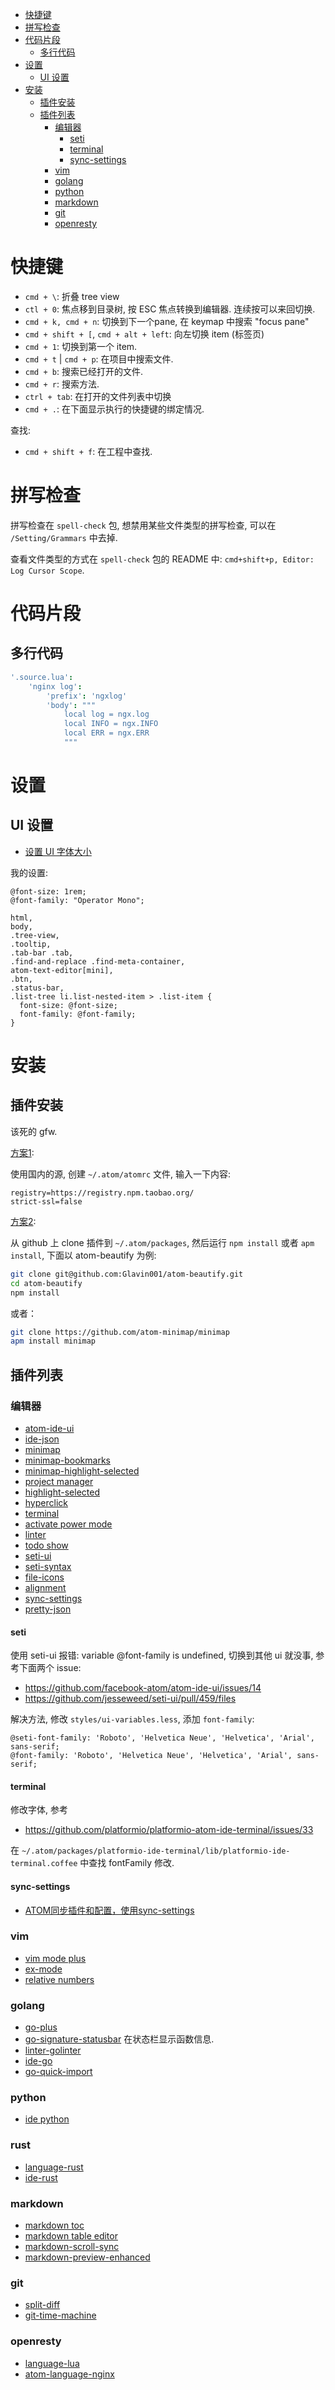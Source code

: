 
<!-- @import "[TOC]" {cmd="toc" depthFrom=1 depthTo=6 orderedList=false} -->
<!-- code_chunk_output -->

* [快捷键](#快捷键)
* [拼写检查](#拼写检查)
* [代码片段](#代码片段)
	* [多行代码](#多行代码)
* [设置](#设置)
	* [UI 设置](#ui-设置)
* [安装](#安装)
	* [插件安装](#插件安装)
	* [插件列表](#插件列表)
		* [编辑器](#编辑器)
			* [seti](#seti)
			* [terminal](#terminal)
			* [sync-settings](#sync-settings)
		* [vim](#vim)
		* [golang](#golang)
		* [python](#python)
		* [markdown](#markdown)
		* [git](#git)
		* [openresty](#openresty)

<!-- /code_chunk_output -->


# 快捷键
- `cmd + \`: 折叠 tree view
- `ctl + 0`: 焦点移到目录树, 按 ESC 焦点转换到编辑器. 连续按可以来回切换.
- `cmd + k, cmd + n`: 切换到下一个pane, 在 keymap 中搜索 "focus pane"
- `cmd + shift + [`, `cmd + alt + left`: 向左切换 item (标签页)
- `cmd + 1`: 切换到第一个 item.
- `cmd + t` | `cmd + p`: 在项目中搜索文件.
- `cmd + b`: 搜索已经打开的文件.
- `cmd + r`: 搜索方法.
- `ctrl + tab`: 在打开的文件列表中切换
- `cmd + .`: 在下面显示执行的快捷键的绑定情况.

查找:
- `cmd + shift + f`: 在工程中查找.




# 拼写检查

拼写检查在 `spell-check` 包, 想禁用某些文件类型的拼写检查, 可以在 `/Setting/Grammars` 中去掉.

查看文件类型的方式在 `spell-check` 包的 README 中: `cmd+shift+p, Editor: Log Cursor Scope`.


# 代码片段

## 多行代码

```cson
'.source.lua':
    'nginx log':
        'prefix': 'ngxlog'
        'body': """
            local log = ngx.log
            local INFO = ngx.INFO
            local ERR = ngx.ERR
            """
```


# 设置

## UI 设置
- [设置 UI 字体大小](https://github.com/atom/atom/issues/2530)

我的设置:

```less
@font-size: 1rem;
@font-family: "Operator Mono";

html,
body,
.tree-view,
.tooltip,
.tab-bar .tab,
.find-and-replace .find-meta-container,
atom-text-editor[mini],
.btn,
.status-bar,
.list-tree li.list-nested-item > .list-item {
  font-size: @font-size;
  font-family: @font-family;
}
```



# 安装

## 插件安装

该死的 gfw.

[方案1](http://blog.csdn.net/qianghaohao/article/details/52331432):

使用国内的源, 创建 `~/.atom/atomrc` 文件, 输入一下内容:

```
registry=https://registry.npm.taobao.org/  
strict-ssl=false
```

[方案2](https://www.zhihu.com/question/50859713/answer/153110096):

从 github 上 clone 插件到 `~/.atom/packages`, 然后运行 `npm install` 或者 `apm install`, 下面以 atom-beautify 为例:

```bash
git clone git@github.com:Glavin001/atom-beautify.git
cd atom-beautify
npm install
```

或者：

```bash
git clone https://github.com/atom-minimap/minimap
apm install minimap
```


## 插件列表

### 编辑器
- [atom-ide-ui](https://github.com/facebook-atom/atom-ide-ui)
- [ide-json](https://github.com/atom/ide-json)
- [minimap](https://github.com/atom-minimap/minimap)
- [minimap-bookmarks](https://github.com/atom-minimap/minimap-bookmarks)
- [minimap-highlight-selected](https://atom.io/packages/minimap-highlight-selected)
- [project manager](https://github.com/danielbrodin/atom-project-manager)
- [highlight-selected](https://github.com/richrace/highlight-selected)
- [hyperclick](https://github.com/facebook-atom/hyperclick)
- [terminal](https://github.com/platformio/platformio-atom-ide-terminal)
- [activate power mode](https://github.com/JoelBesada/activate-power-mode)
- [linter](https://github.com/steelbrain/linter)
- [todo show](https://github.com/mrodalgaard/atom-todo-show)
- [seti-ui](https://github.com/jesseweed/seti-ui)
- [seti-syntax](https://github.com/jesseweed/seti-syntax)
- [file-icons](https://atom.io/packages/file-icons)
- [alignment](https://github.com/Freyskeyd/atom-alignment)
- [sync-settings](https://github.com/atom-community/sync-settings)
- [pretty-json](https://github.com/federomero/pretty-json)

#### seti

使用 seti-ui 报错: variable @font-family is undefined, 切换到其他 ui 就没事, 参考下面两个 issue:

- https://github.com/facebook-atom/atom-ide-ui/issues/14
- https://github.com/jesseweed/seti-ui/pull/459/files

解决方法, 修改 `styles/ui-variables.less`, 添加 `font-family`:

```less
@seti-font-family: 'Roboto', 'Helvetica Neue', 'Helvetica', 'Arial', sans-serif;
@font-family: 'Roboto', 'Helvetica Neue', 'Helvetica', 'Arial', sans-serif;
```


#### terminal

修改字体, 参考
- https://github.com/platformio/platformio-atom-ide-terminal/issues/33

在 `~/.atom/packages/platformio-ide-terminal/lib/platformio-ide-terminal.coffee` 中查找 fontFamily 修改.


#### sync-settings
- [ATOM同步插件和配置，使用sync-settings](http://www.jianshu.com/p/bd006b349d03)


### vim
- [vim mode plus](https://github.com/t9md/atom-vim-mode-plus)
- [ex-mode](https://github.com/lloeki/ex-mode)
- [relative numbers](https://github.com/justmoon/relative-numbers)


### golang
- [go-plus](https://github.com/joefitzgerald/go-plus)
- [go-signature-statusbar](https://github.com/wndhydrnt/go-signature-statusbar) 在状态栏显示函数信息.
- [linter-golinter](https://github.com/AtomLinter/linter-golinter)
- [ide-go](https://github.com/ckaznocha/ide-go)
- [go-quick-import](https://github.com/mastercactapus/atom-go-quick-import)


### python
- [ide python](https://github.com/lgeiger/ide-python)


### rust
- [language-rust](https://atom.io/packages/language-rust)
- [ide-rust](https://atom.io/packages/ide-rust)


### markdown
- [markdown toc](https://github.com/nok/markdown-toc)
- [markdown table editor](https://github.com/susisu/atom-markdown-table-editor)
- [markdown-scroll-sync](https://github.com/vincentcn/markdown-scroll-sync)
- [markdown-preview-enhanced](https://github.com/shd101wyy/markdown-preview-enhanced)


### git
- [split-diff](https://github.com/mupchrch/split-diff)
- [git-time-machine](https://github.com/littlebee/git-time-machine)


### openresty
- [language-lua](https://github.com/FireZenk/language-lua)
- [atom-language-nginx](https://github.com/hnagato/atom-language-nginx)
